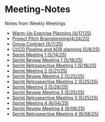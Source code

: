 # Meeting-Notes
Notes from Weekly Meetings
- [Warm-Up Exercise Planning (4/17/25)](Notes/4-17-25.md)
- [Project Pitch Brainstorming(4/24/25)](Notes/4-24-25.md)
- [Group Contract (5/7/25)](Notes/5-07-2025.md)
- [CI/CD Pipeline and ADR planning (5/8/25)](Notes/May8-2025-Meeting.md)
- [Sprint Meeting 1 (5/14/25)](Notes/5-14-25.md)
- [Sprint Review Meeting 1 (5/18/25)](Notes/5-18-2025-review.md)
- [Sprint Retrospective Meeting 1 (5/18/25)](Notes/5-18-2025-Retrospective.md)
- [Sprint Meeting 2 (5/21/25)](Notes/5-21-2025.md)
- [Sprint Review Meeting 2 (5/25/25)](Notes/5-25-25-review.md)
- [Sprint Retrospective Meeting 2 (5/25/25)](Notes/5-25-2025-retrospect.md)
- [Sprint Meeting 3 (5/28/25)](Notes/5-28-2025.md)
- [Sprint Review Meeting 3 (5/25/25)](Notes/06-01-2025.md)
- [Sprint Retrospective Meeting 3 (5/25/25)]()
- [Sprint Meeting 4 (6/04/25)](Notes/06-04-2025.md)
- [Sprint Review Meeting 4 (6/08/25)](Notes/6-08-25-review-meeting.md)
- [Sprint Retrospective Meeting 4 (6/08/25)](Notes/6-08-25-Retrospective.md)

